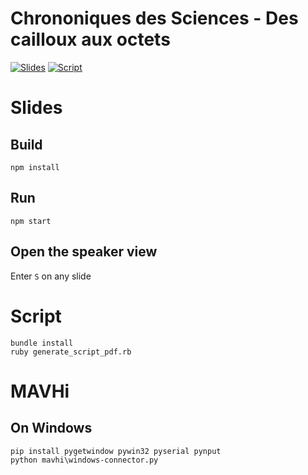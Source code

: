 # Chrononiques des Sciences - Des cailloux aux octets

[![Slides](https://img.shields.io/badge/Slides-Web-white)](https://thomah.github.io/chroniques-des-sciences/)
[![Script](https://img.shields.io/badge/Script-PDF-white)](https://thomah.github.io/chroniques-des-sciences/script.pdf)

# Slides

## Build

```
npm install
```

## Run

```
npm start
```

## Open the speaker view

Enter  `S` on any slide

# Script

```
bundle install
ruby generate_script_pdf.rb
```

# MAVHi

## On Windows

```
pip install pygetwindow pywin32 pyserial pynput
python mavhi\windows-connector.py
```
